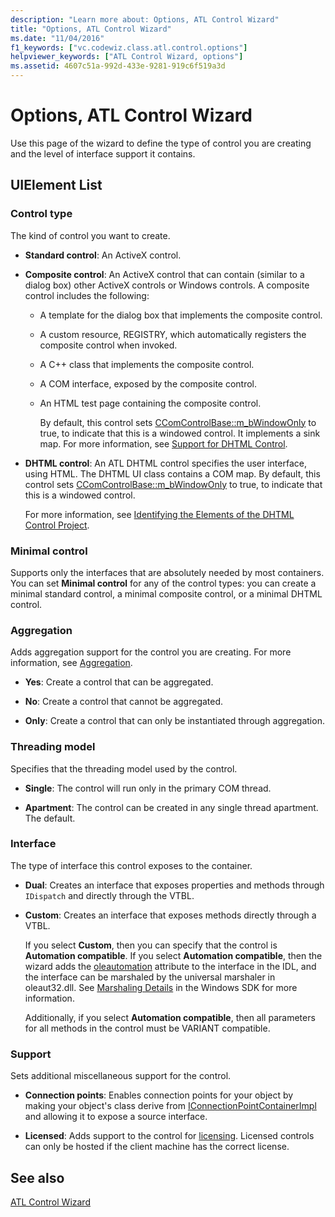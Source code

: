 ```yaml
---
description: "Learn more about: Options, ATL Control Wizard"
title: "Options, ATL Control Wizard"
ms.date: "11/04/2016"
f1_keywords: ["vc.codewiz.class.atl.control.options"]
helpviewer_keywords: ["ATL Control Wizard, options"]
ms.assetid: 4607c51a-992d-433e-9281-919c6f519a3d
---
```

# Options, ATL Control Wizard

Use this page of the wizard to define the type of control you are creating and the level of interface support it contains.

## UIElement List

### Control type

The kind of control you want to create.

- **Standard control**: An ActiveX control.

- **Composite control**: An ActiveX control that can contain (similar to a dialog box) other ActiveX controls or Windows controls. A composite control includes the following:

  - A template for the dialog box that implements the composite control.

  - A custom resource, REGISTRY, which automatically registers the composite control when invoked.

  - A C++ class that implements the composite control.

  - A COM interface, exposed by the composite control.

  - An HTML test page containing the composite control.

    By default, this control sets [CComControlBase::m_bWindowOnly](../../atl/reference/ccomcontrolbase-class.md#m_bwindowonly) to true, to indicate that this is a windowed control. It implements a sink map. For more information, see [Support for DHTML Control](../../atl/atl-support-for-dhtml-controls.md).

- **DHTML control**: An ATL DHTML control specifies the user interface, using HTML. The DHTML UI class contains a COM map. By default, this control sets [CComControlBase::m_bWindowOnly](../../atl/reference/ccomcontrolbase-class.md#m_bwindowonly) to true, to indicate that this is a windowed control.

   For more information, see [Identifying the Elements of the DHTML Control Project](../../atl/identifying-the-elements-of-the-dhtml-control-project.md).

### Minimal control

Supports only the interfaces that are absolutely needed by most containers. You can set **Minimal control** for any of the control types: you can create a minimal standard control, a minimal composite control, or a minimal DHTML control.

### Aggregation

Adds aggregation support for the control you are creating. For more information, see [Aggregation](../../atl/aggregation.md).

- **Yes**: Create a control that can be aggregated.

- **No**: Create a control that cannot be aggregated.

- **Only**: Create a control that can only be instantiated through aggregation.

### Threading model

Specifies that the threading model used by the control.

- **Single**: The control will run only in the primary COM thread.

- **Apartment**: The control can be created in any single thread apartment. The default.

### Interface

The type of interface this control exposes to the container.

- **Dual**: Creates an interface that exposes properties and methods through `IDispatch` and directly through the VTBL.

- **Custom**: Creates an interface that exposes methods directly through a VTBL.

   If you select **Custom**, then you can specify that the control is **Automation compatible**. If you select **Automation compatible**, then the wizard adds the [oleautomation](../../windows/attributes/oleautomation.md) attribute to the interface in the IDL, and the interface can be marshaled by the universal marshaler in oleaut32.dll. See [Marshaling Details](/windows/win32/com/marshaling-details) in the Windows SDK for more information.

   Additionally, if you select **Automation compatible**, then all parameters for all methods in the control must be VARIANT compatible.

### Support

Sets additional miscellaneous support for the control.

- **Connection points**: Enables connection points for your object by making your object's class derive from [IConnectionPointContainerImpl](../../atl/reference/iconnectionpointcontainerimpl-class.md) and allowing it to expose a source interface.

- **Licensed**: Adds support to the control for [licensing](/windows/win32/com/licensing). Licensed controls can only be hosted if the client machine has the correct license.

## See also

[ATL Control Wizard](../../atl/reference/atl-control-wizard.md)
